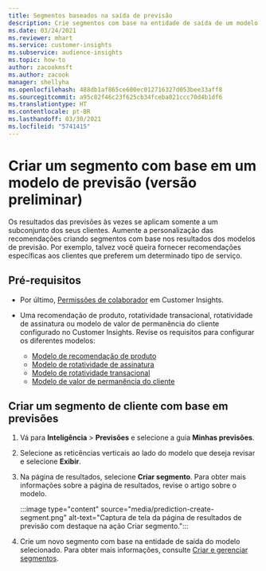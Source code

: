 ```yaml
---
title: Segmentos baseados na saída de previsão
description: Crie segmentos com base na entidade de saída de um modelo de previsão.
ms.date: 03/24/2021
ms.reviewer: mhart
ms.service: customer-insights
ms.subservice: audience-insights
ms.topic: how-to
author: zacookmsft
ms.author: zacook
manager: shellyha
ms.openlocfilehash: 488db1af865ce600ec012716327d053bee33aff8
ms.sourcegitcommit: a95c82f46c23f625cb34fceba021ccc70d4b1df6
ms.translationtype: HT
ms.contentlocale: pt-BR
ms.lasthandoff: 03/30/2021
ms.locfileid: "5741415"
---
```

# <a name="create-a-segment-based-on-a-prediction-model-preview"></a>Criar um segmento com base em um modelo de previsão (versão preliminar)

Os resultados das previsões às vezes se aplicam somente a um subconjunto dos seus clientes. Aumente a personalização das recomendações criando segmentos com base nos resultados dos modelos de previsão. Por exemplo, talvez você queira fornecer recomendações específicas aos clientes que preferem um determinado tipo de serviço. 

## <a name="prerequisites"></a>Pré-requisitos

- Por último, [Permissões de colaborador](permissions.md) em Customer Insights.

- Uma recomendação de produto, rotatividade transacional, rotatividade de assinatura ou modelo de valor de permanência do cliente configurado no Customer Insights. Revise os requisitos para configurar os diferentes modelos:

  - [Modelo de recomendação de produto](predict-product-recommendation.md)
  - [Modelo de rotatividade de assinatura](predict-subscription-churn.md)
  - [Modelo de rotatividade transacional](predict-transactional-churn.md)
  - [Modelo de valor de permanência do cliente](predict-customer-lifetime-value.md)

## <a name="create-a-customer-segment-based-on-predictions"></a>Criar um segmento de cliente com base em previsões

1. Vá para **Inteligência** > **Previsões** e selecione a guia **Minhas previsões**.

1. Selecione as reticências verticais ao lado do modelo que deseja revisar e selecione **Exibir**.

1. Na página de resultados, selecione **Criar segmento**. Para obter mais informações sobre a página de resultados, revise o artigo sobre o modelo.

   :::image type="content" source="media/prediction-create-segment.png" alt-text="Captura de tela da página de resultados de previsão com destaque na ação Criar segmento.":::

1. Crie um novo segmento com base na entidade de saída do modelo selecionado. Para obter mais informações, consulte [Criar e gerenciar segmentos](segments.md).
